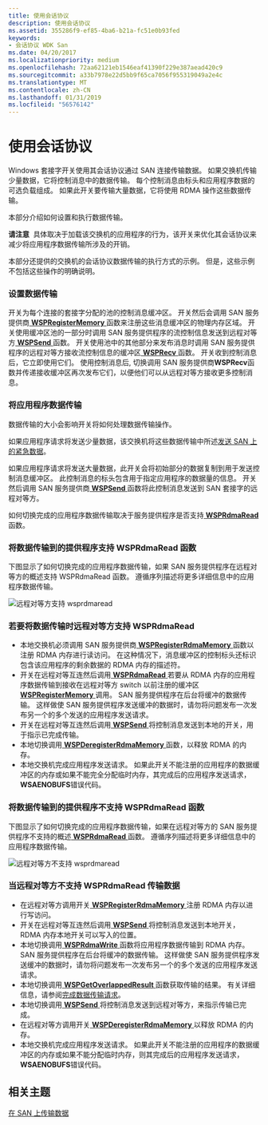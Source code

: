 ```yaml
---
title: 使用会话协议
description: 使用会话协议
ms.assetid: 355286f9-ef85-4ba6-b21a-fc51e0b93fed
keywords:
- 会话协议 WDK San
ms.date: 04/20/2017
ms.localizationpriority: medium
ms.openlocfilehash: 72aa62121eb1546eaf41390f229e387aead420c9
ms.sourcegitcommit: a33b7978e22d5bb9f65ca7056f955319049a2e4c
ms.translationtype: MT
ms.contentlocale: zh-CN
ms.lasthandoff: 01/31/2019
ms.locfileid: "56576142"
---
```

# <a name="using-session-protocol"></a>使用会话协议





Windows 套接字开关使用其会话协议通过 SAN 连接传输数据。 如果交换机传输少量数据，它将控制消息中的数据传输。 每个控制消息由标头和应用程序数据的可选负载组成。 如果此开关要传输大量数据，它将使用 RDMA 操作这些数据传输。

本部分介绍如何设置和执行数据传输。

**请注意**  具体取决于加载该交换机的应用程序的行为，该开关来优化其会话协议来减少将应用程序数据传输所涉及的开销。

 

本部分还提供的交换机的会话协议数据传输的执行方式的示例。 但是，这些示例不包括这些操作的明确说明。

### <a name="setting-up-a-data-transfer"></a>设置数据传输

开关为每个连接的套接字分配的池的控制消息缓冲区。 开关然后会调用 SAN 服务提供商[ **WSPRegisterMemory** ](https://msdn.microsoft.com/library/windows/hardware/ff566311)函数来注册这些消息缓冲区的物理内存区域。 开关使用缓冲区池的一部分时调用 SAN 服务提供程序的流控制信息发送到远程对等方[ **WSPSend** ](https://msdn.microsoft.com/library/windows/hardware/ff566316)函数。 开关使用池中的其他部分来发布消息时调用 SAN 服务提供程序的远程对等方接收流控制信息的缓冲区[ **WSPRecv** ](https://msdn.microsoft.com/library/windows/hardware/ff566309)函数。 开关收到控制消息后，它立即使用它们。 使用控制消息后, 切换调用 SAN 服务提供商**WSPRecv**函数并传递接收缓冲区再次发布它们，以便他们可以从远程对等方接收更多控制消息。

### <a name="transferring-application-data"></a>将应用程序数据传输

数据传输的大小会影响开关将如何处理数据传输操作。

如果应用程序请求将发送少量数据，该交换机将这些数据传输中所述[发送 SAN 上的紧急数据](sending-urgent-data-on-a-san.md)。

如果应用程序请求将发送大量数据，此开关会将初始部分的数据复制到用于发送控制消息缓冲区。 此控制消息的标头包含用于指定应用程序的数据量的信息。 开关然后调用 SAN 服务提供商[ **WSPSend** ](https://msdn.microsoft.com/library/windows/hardware/ff566316)函数将此控制消息发送到 SAN 套接字的远程对等方。

如何切换完成的应用程序数据传输取决于服务提供程序是否支持[ **WSPRdmaRead** ](https://msdn.microsoft.com/library/windows/hardware/ff566304)函数。

### <a name="data-transfer-to-a-provider-that-supports-the-wsprdmaread-function"></a>将数据传输到的提供程序支持 WSPRdmaRead 函数

下图显示了如何切换完成的应用程序数据传输，如果 SAN 服务提供程序在远程对等方的概述支持 WSPRdmaRead 函数。 遵循序列描述将更多详细信息中的应用程序数据传输。

![远程对等方支持 wsprdmaread](images/wsprdmaread.png)

### <a name="to-transfer-data-when-the-remote-peer-supports-wsprdmaread"></a>若要将数据传输时远程对等方支持 WSPRdmaRead

-   本地交换机必须调用 SAN 服务提供商[ **WSPRegisterRdmaMemory** ](https://msdn.microsoft.com/library/windows/hardware/ff566313)函数以注册 RDMA 内存进行读访问。 在这种情况下，消息缓冲区的控制标头还标识包含该应用程序的剩余数据的 RDMA 内存的描述符。
-   开关在远程对等互连然后调用[ **WSPRdmaRead** ](https://msdn.microsoft.com/library/windows/hardware/ff566304)若要从 RDMA 内存的应用程序数据传输到接收在远程对等方 switch 以前注册的缓冲区[**WSPRegisterMemory** ](https://msdn.microsoft.com/library/windows/hardware/ff566311)调用。 SAN 服务提供程序在后台将缓冲的数据传输。 这样做使 SAN 服务提供程序发送缓冲的数据时，请勿将问题发布一次发布另一个的多个发送的应用程序发送请求。
-   开关在远程对等互连然后调用[ **WSPSend** ](https://msdn.microsoft.com/library/windows/hardware/ff566316)将控制消息发送到本地的开关，用于指示已完成传输。
-   本地切换调用[ **WSPDeregisterRdmaMemory** ](https://msdn.microsoft.com/library/windows/hardware/ff566281)函数，以释放 RDMA 的内存。
-   本地交换机完成应用程序发送请求。 如果此开关不能注册的应用程序的数据缓冲区的内存或如果不能完全分配临时内存，其完成后的应用程序发送请求， **WSAENOBUFS**错误代码。

### <a name="data-transfer-to-a-provider-that-does-not-support-the-wsprdmaread-function"></a>将数据传输到的提供程序不支持 WSPRdmaRead 函数

下图显示了如何切换完成的应用程序数据传输，如果在远程对等方的 SAN 服务提供程序不支持的概述[ **WSPRdmaRead** ](https://msdn.microsoft.com/library/windows/hardware/ff566304)函数。 遵循序列描述将更多详细信息中的应用程序数据传输。

![远程对等方不支持 wsprdmaread](images/wsprdmaread2.png)

### <a name="to-transfer-data-when-the-remote-peer-does-not-support-wsprdmaread"></a>当远程对等方不支持 WSPRdmaRead 传输数据

-   在远程对等方调用开关[ **WSPRegisterRdmaMemory** ](https://msdn.microsoft.com/library/windows/hardware/ff566313)注册 RDMA 内存以进行写访问。
-   开关在远程对等互连然后调用[ **WSPSend** ](https://msdn.microsoft.com/library/windows/hardware/ff566316)将控制消息发送到本地开关，RDMA 内存本地开关可以写入的位置。
-   本地切换调用[ **WSPRdmaWrite** ](https://msdn.microsoft.com/library/windows/hardware/ff566306)函数将应用程序数据传输到 RDMA 内存。 SAN 服务提供程序在后台将缓冲的数据传输。 这样做使 SAN 服务提供程序发送缓冲的数据时，请勿将问题发布一次发布另一个的多个发送的应用程序发送请求。
-   本地切换调用[ **WSPGetOverlappedResult** ](https://msdn.microsoft.com/library/windows/hardware/ff566288)函数获取传输的结果。 有关详细信息，请参阅[完成数据传输请求](completing-data-transfer-requests.md)。
-   本地切换调用[ **WSPSend** ](https://msdn.microsoft.com/library/windows/hardware/ff566316)将控制消息发送到远程对等方，来指示传输已完成。
-   在远程对等方调用开关[ **WSPDeregisterRdmaMemory** ](https://msdn.microsoft.com/library/windows/hardware/ff566281)以释放 RDMA 的内存。
-   本地交换机完成应用程序发送请求。 如果此开关不能注册的应用程序的数据缓冲区的内存或如果不能分配临时内存，则其完成后的应用程序发送请求， **WSAENOBUFS**错误代码。

## <a name="related-topics"></a>相关主题


[在 SAN 上传输数据](transferring-data-on-a-san.md)

 

 






